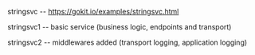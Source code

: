 stringsvc -- https://gokit.io/examples/stringsvc.html

stringsvc1 -- basic service (business logic, endpoints and transport)

stringsvc2 -- middlewares added (transport logging, application logging)